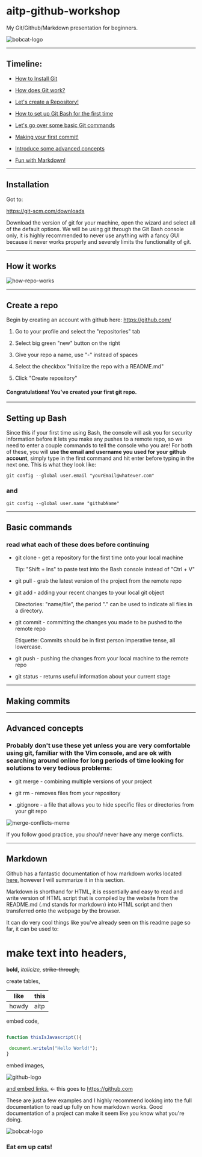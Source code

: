 # aitp-github-workshop

My Git/Github/Markdown presentation for beginners.

![bobcat-logo](https://github.com/EnEmerson/aitp-github-workshop/blob/master/resources/txst-aitp-logo.png)

---

## Timeline:

* [How to Install Git](https://github.com/EnEmerson/aitp-github-workshop#installation)

* [How does Git work?](https://github.com/EnEmerson/aitp-github-workshop#how-it-works)

* [Let's create a Repository!](https://github.com/EnEmerson/aitp-github-workshop#create-a-repo)

* [How to set up Git Bash for the first time](https://github.com/EnEmerson/aitp-github-workshop#setting-up-bash)

* [Let's go over some basic Git commands](https://github.com/EnEmerson/aitp-github-workshop#basic-commands)

* [Making your first commit!](https://github.com/EnEmerson/aitp-github-workshop#making-commits)

* [Introduce some advanced concepts](https://github.com/EnEmerson/aitp-github-workshop#advanced-concepts)

* [Fun with Markdown!](https://github.com/EnEmerson/aitp-github-workshop#markdown)

---

## Installation

Got to:

https://git-scm.com/downloads

Download the version of git for your machine, open the wizard and select all of the default options. We will be using git through the Git Bash console only, it is highly recommended to never use anything with a fancy GUI because it never works properly and severely limits the functionality of git.

---

## How it works

![how-repo-works](https://github.com/EnEmerson/aitp-github-workshop/blob/master/resources/how-repo-works.png)

---

## Create a repo

Begin by creating an account with github here:  https://github.com/

1. Go to your profile and select the "repositories" tab

2. Select big green "new" button on the right

3. Give your repo a name, use "-" instead of spaces

4. Select the checkbox "Initialize the repo with a README.md"

5. Click "Create repository"

#### Congratulations! You've created your first git repo.

---

## Setting up Bash

Since this if your first time using Bash, the console will ask you for security information before it lets you make any pushes to a remote repo, so we need to enter a couple commands to tell the console who you are! For both of these, you will **use the email and username you used for your github account**, simply type in the first command and hit enter before typing in the next one. This is what they look like:

```
git config --global user.email "yourEmail@whatever.com"
```

### and

```
git config --global user.name "githubName"
```

---

## Basic commands

### read what each of these does before continuing

* git clone - get a repository for the first time onto your local machine

	Tip: "Shift + Ins" to paste text into the Bash console instead of "Ctrl + V"

* git pull - grab the latest version of the project from the remote repo

* git add - adding your recent changes to your local git object

	Directories: "name/file", the period "." can be used to indicate all files in a directory.

* git commit - committing the changes you made to be pushed to the remote repo

	Etiquette: Commits should be in first person imperative tense, all lowercase.

* git push - pushing the changes from your local machine to the remote repo

* git status - returns useful information about your current stage

---

## Making commits



---

## Advanced concepts

### Probably don't use these yet unless you are very comfortable using git, familiar with the Vim console, and are ok with searching around online for long periods of time looking for solutions to very tedious problems:

* git merge - combining multiple versions of your project

* git rm - removes files from your repository

* .gitignore - a file that allows you to hide specific files or directories from your git repo

![merge-conflicts-meme](https://github.com/EnEmerson/aitp-github-workshop/blob/master/resources/merge-conflicts-meme.jpg)

If you follow good practice, you *should* never have any merge conflicts.

---

## Markdown

Github has a fantastic documentation of how markdown works located [here](https://github.com/adam-p/markdown-here/wiki/Markdown-Cheatsheet), however I will summarize it in this section.

Markdown is shorthand for HTML, it is essentially and easy to read and write version of HTML script that is compiled by the website from the README.md (.md stands for markdown) into HTML script and then transferred onto the webpage by the browser.

It can do very cool things like you've already seen on this readme page so far, it can be used to:

# make text into headers,

**bold,** *italicize,* ~~strike-through,~~ 

create tables,

like|this
----|----
howdy|aitp

embed code,

```javascript

function thisIsJavascript(){

 document.writeln("Hello World!");
}
```

embed images,

![github-logo](https://github.com/EnEmerson/aitp-github-workshop/blob/master/resources/github-logo.png)

[and embed links.](https://github.com/) <- this goes to https://github.com

These are just a few examples and I highly recommend looking into the full documentation to read up fully on how markdown works. Good documentation of a project can make it seem like you know what you're doing.

![bobcat-logo](https://github.com/EnEmerson/aitp-github-workshop/blob/master/resources/bobcat-logo.png)

### Eat em up cats!
